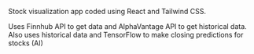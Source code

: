 Stock visualization app coded using React and Tailwind CSS. 

Uses Finnhub API to get data and AlphaVantage API to get historical data.
Also uses historical data and TensorFlow to make closing predictions for stocks (AI)
